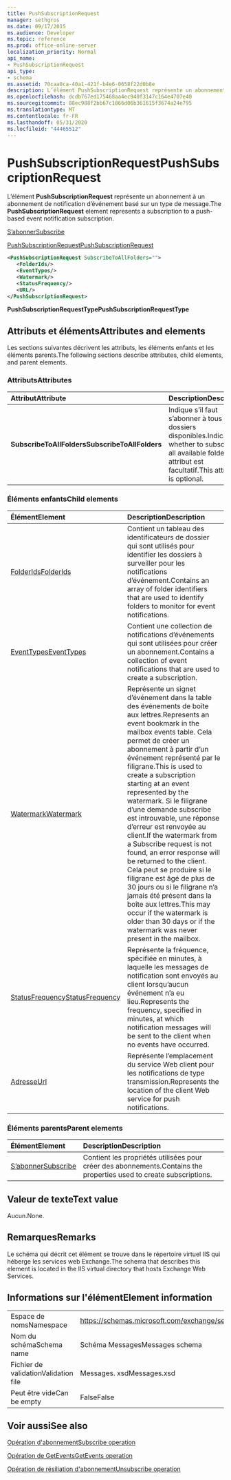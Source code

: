 ```yaml
---
title: PushSubscriptionRequest
manager: sethgros
ms.date: 09/17/2015
ms.audience: Developer
ms.topic: reference
ms.prod: office-online-server
localization_priority: Normal
api_name:
- PushSubscriptionRequest
api_type:
- schema
ms.assetid: 70caa0ca-40a1-421f-b4e6-0658f22d0b8e
description: L’élément PushSubscriptionRequest représente un abonnement à un abonnement de notification d’événement basé sur un type de message.
ms.openlocfilehash: dcdb767ed175468aa4ec940f3147c164e4707e40
ms.sourcegitcommit: 88ec988f2bb67c1866d06b361615f3674a24e795
ms.translationtype: MT
ms.contentlocale: fr-FR
ms.lasthandoff: 05/31/2020
ms.locfileid: "44465512"
---
```

# <a name="pushsubscriptionrequest"></a><span data-ttu-id="c6255-103">PushSubscriptionRequest</span><span class="sxs-lookup"><span data-stu-id="c6255-103">PushSubscriptionRequest</span></span>

<span data-ttu-id="c6255-104">L’élément **PushSubscriptionRequest** représente un abonnement à un abonnement de notification d’événement basé sur un type de message.</span><span class="sxs-lookup"><span data-stu-id="c6255-104">The **PushSubscriptionRequest** element represents a subscription to a push-based event notification subscription.</span></span> 
  
[<span data-ttu-id="c6255-105">S’abonner</span><span class="sxs-lookup"><span data-stu-id="c6255-105">Subscribe</span></span>](subscribe.md)
  
[<span data-ttu-id="c6255-106">PushSubscriptionRequest</span><span class="sxs-lookup"><span data-stu-id="c6255-106">PushSubscriptionRequest</span></span>](pushsubscriptionrequest.md)
  
```XML
<PushSubscriptionRequest SubscribeToAllFolders="">
   <FolderIds/>
   <EventTypes/>
   <Watermark/>
   <StatusFrequency/>
   <URL/>
</PushSubscriptionRequest>
```

 <span data-ttu-id="c6255-107">**PushSubscriptionRequestType**</span><span class="sxs-lookup"><span data-stu-id="c6255-107">**PushSubscriptionRequestType**</span></span>
## <a name="attributes-and-elements"></a><span data-ttu-id="c6255-108">Attributs et éléments</span><span class="sxs-lookup"><span data-stu-id="c6255-108">Attributes and elements</span></span>

<span data-ttu-id="c6255-109">Les sections suivantes décrivent les attributs, les éléments enfants et les éléments parents.</span><span class="sxs-lookup"><span data-stu-id="c6255-109">The following sections describe attributes, child elements, and parent elements.</span></span>
  
### <a name="attributes"></a><span data-ttu-id="c6255-110">Attributs</span><span class="sxs-lookup"><span data-stu-id="c6255-110">Attributes</span></span>

|<span data-ttu-id="c6255-111">**Attribut**</span><span class="sxs-lookup"><span data-stu-id="c6255-111">**Attribute**</span></span>|<span data-ttu-id="c6255-112">**Description**</span><span class="sxs-lookup"><span data-stu-id="c6255-112">**Description**</span></span>|
|:-----|:-----|
|<span data-ttu-id="c6255-113">**SubscribeToAllFolders**</span><span class="sxs-lookup"><span data-stu-id="c6255-113">**SubscribeToAllFolders**</span></span> <br/> |<span data-ttu-id="c6255-114">Indique s’il faut s’abonner à tous les dossiers disponibles.</span><span class="sxs-lookup"><span data-stu-id="c6255-114">Indicates whether to subscribe to all available folders.</span></span> <span data-ttu-id="c6255-115">Cet attribut est facultatif.</span><span class="sxs-lookup"><span data-stu-id="c6255-115">This attribute is optional.</span></span>  <br/> |
   
### <a name="child-elements"></a><span data-ttu-id="c6255-116">Éléments enfants</span><span class="sxs-lookup"><span data-stu-id="c6255-116">Child elements</span></span>

|<span data-ttu-id="c6255-117">**Élément**</span><span class="sxs-lookup"><span data-stu-id="c6255-117">**Element**</span></span>|<span data-ttu-id="c6255-118">**Description**</span><span class="sxs-lookup"><span data-stu-id="c6255-118">**Description**</span></span>|
|:-----|:-----|
|[<span data-ttu-id="c6255-119">FolderIds</span><span class="sxs-lookup"><span data-stu-id="c6255-119">FolderIds</span></span>](folderids.md) <br/> |<span data-ttu-id="c6255-120">Contient un tableau des identificateurs de dossier qui sont utilisés pour identifier les dossiers à surveiller pour les notifications d’événement.</span><span class="sxs-lookup"><span data-stu-id="c6255-120">Contains an array of folder identifiers that are used to identify folders to monitor for event notifications.</span></span>  <br/> |
|[<span data-ttu-id="c6255-121">EventTypes</span><span class="sxs-lookup"><span data-stu-id="c6255-121">EventTypes</span></span>](eventtypes.md) <br/> |<span data-ttu-id="c6255-122">Contient une collection de notifications d’événements qui sont utilisées pour créer un abonnement.</span><span class="sxs-lookup"><span data-stu-id="c6255-122">Contains a collection of event notifications that are used to create a subscription.</span></span>  <br/> |
|[<span data-ttu-id="c6255-123">Watermark</span><span class="sxs-lookup"><span data-stu-id="c6255-123">Watermark</span></span>](watermark.md) <br/> |<span data-ttu-id="c6255-124">Représente un signet d’événement dans la table des événements de boîte aux lettres.</span><span class="sxs-lookup"><span data-stu-id="c6255-124">Represents an event bookmark in the mailbox events table.</span></span> <span data-ttu-id="c6255-125">Cela permet de créer un abonnement à partir d’un événement représenté par le filigrane.</span><span class="sxs-lookup"><span data-stu-id="c6255-125">This is used to create a subscription starting at an event represented by the watermark.</span></span> <span data-ttu-id="c6255-126">Si le filigrane d’une demande subscribe est introuvable, une réponse d’erreur est renvoyée au client.</span><span class="sxs-lookup"><span data-stu-id="c6255-126">If the watermark from a Subscribe request is not found, an error response will be returned to the client.</span></span> <span data-ttu-id="c6255-127">Cela peut se produire si le filigrane est âgé de plus de 30 jours ou si le filigrane n’a jamais été présent dans la boîte aux lettres.</span><span class="sxs-lookup"><span data-stu-id="c6255-127">This may occur if the watermark is older than 30 days or if the watermark was never present in the mailbox.</span></span>  <br/> |
|[<span data-ttu-id="c6255-128">StatusFrequency</span><span class="sxs-lookup"><span data-stu-id="c6255-128">StatusFrequency</span></span>](statusfrequency.md) <br/> |<span data-ttu-id="c6255-129">Représente la fréquence, spécifiée en minutes, à laquelle les messages de notification sont envoyés au client lorsqu’aucun événement n’a eu lieu.</span><span class="sxs-lookup"><span data-stu-id="c6255-129">Represents the frequency, specified in minutes, at which notification messages will be sent to the client when no events have occurred.</span></span>  <br/> |
|[<span data-ttu-id="c6255-130">Adresse</span><span class="sxs-lookup"><span data-stu-id="c6255-130">Url </span></span>](url-ex15websvcsotherref.md) <br/> |<span data-ttu-id="c6255-131">Représente l’emplacement du service Web client pour les notifications de type transmission.</span><span class="sxs-lookup"><span data-stu-id="c6255-131">Represents the location of the client Web service for push notifications.</span></span>  <br/> |
   
### <a name="parent-elements"></a><span data-ttu-id="c6255-132">Éléments parents</span><span class="sxs-lookup"><span data-stu-id="c6255-132">Parent elements</span></span>

|<span data-ttu-id="c6255-133">**Élément**</span><span class="sxs-lookup"><span data-stu-id="c6255-133">**Element**</span></span>|<span data-ttu-id="c6255-134">**Description**</span><span class="sxs-lookup"><span data-stu-id="c6255-134">**Description**</span></span>|
|:-----|:-----|
|[<span data-ttu-id="c6255-135">S’abonner</span><span class="sxs-lookup"><span data-stu-id="c6255-135">Subscribe</span></span>](subscribe.md) <br/> |<span data-ttu-id="c6255-136">Contient les propriétés utilisées pour créer des abonnements.</span><span class="sxs-lookup"><span data-stu-id="c6255-136">Contains the properties used to create subscriptions.</span></span>  <br/> |
   
## <a name="text-value"></a><span data-ttu-id="c6255-137">Valeur de texte</span><span class="sxs-lookup"><span data-stu-id="c6255-137">Text value</span></span>

<span data-ttu-id="c6255-138">Aucun.</span><span class="sxs-lookup"><span data-stu-id="c6255-138">None.</span></span>
  
## <a name="remarks"></a><span data-ttu-id="c6255-139">Remarques</span><span class="sxs-lookup"><span data-stu-id="c6255-139">Remarks</span></span>

<span data-ttu-id="c6255-140">Le schéma qui décrit cet élément se trouve dans le répertoire virtuel IIS qui héberge les services web Exchange.</span><span class="sxs-lookup"><span data-stu-id="c6255-140">The schema that describes this element is located in the IIS virtual directory that hosts Exchange Web Services.</span></span>
  
## <a name="element-information"></a><span data-ttu-id="c6255-141">Informations sur l'élément</span><span class="sxs-lookup"><span data-stu-id="c6255-141">Element information</span></span>

|||
|:-----|:-----|
|<span data-ttu-id="c6255-142">Espace de noms</span><span class="sxs-lookup"><span data-stu-id="c6255-142">Namespace</span></span>  <br/> |https://schemas.microsoft.com/exchange/services/2006/messages  <br/> |
|<span data-ttu-id="c6255-143">Nom du schéma</span><span class="sxs-lookup"><span data-stu-id="c6255-143">Schema name</span></span>  <br/> |<span data-ttu-id="c6255-144">Schéma Messages</span><span class="sxs-lookup"><span data-stu-id="c6255-144">Messages schema</span></span>  <br/> |
|<span data-ttu-id="c6255-145">Fichier de validation</span><span class="sxs-lookup"><span data-stu-id="c6255-145">Validation file</span></span>  <br/> |<span data-ttu-id="c6255-146">Messages. xsd</span><span class="sxs-lookup"><span data-stu-id="c6255-146">Messages.xsd</span></span>  <br/> |
|<span data-ttu-id="c6255-147">Peut être vide</span><span class="sxs-lookup"><span data-stu-id="c6255-147">Can be empty</span></span>  <br/> |<span data-ttu-id="c6255-148">False</span><span class="sxs-lookup"><span data-stu-id="c6255-148">False</span></span>  <br/> |
   
## <a name="see-also"></a><span data-ttu-id="c6255-149">Voir aussi</span><span class="sxs-lookup"><span data-stu-id="c6255-149">See also</span></span>



[<span data-ttu-id="c6255-150">Opération d'abonnement</span><span class="sxs-lookup"><span data-stu-id="c6255-150">Subscribe operation</span></span>](subscribe-operation.md)
  
[<span data-ttu-id="c6255-151">Opération de GetEvents</span><span class="sxs-lookup"><span data-stu-id="c6255-151">GetEvents operation</span></span>](getevents-operation.md)
  
[<span data-ttu-id="c6255-152">Opération de résiliation d'abonnement</span><span class="sxs-lookup"><span data-stu-id="c6255-152">Unsubscribe operation</span></span>](unsubscribe-operation.md)

